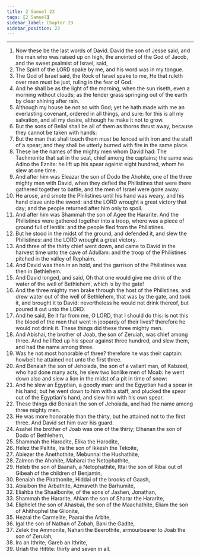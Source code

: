 ```yaml
---
title: 2 Samuel 23
tags: [2 Samuel]
sidebar_label: Chapter 23
sidebar_position: 23
---
```


---
1. Now these be the last words of David. David the son of Jesse said, and the man who was raised up on high, the anointed of the God of Jacob, and the sweet psalmist of Israel, said,
2. The Spirit of the LORD spake by me, and his word was in my tongue.
3. The God of Israel said, the Rock of Israel spake to me, He that ruleth over men must be just, ruling in the fear of God.
4. And he shall be as the light of the morning, when the sun riseth, even a morning without clouds; as the tender grass springing out of the earth by clear shining after rain.
5. Although my house be not so with God; yet he hath made with me an everlasting covenant, ordered in all things, and sure: for this is all my salvation, and all my desire, although he make it not to grow.
6. But the sons of Belial shall be all of them as thorns thrust away, because they cannot be taken with hands:
7. But the man that shall touch them must be fenced with iron and the staff of a spear; and they shall be utterly burned with fire in the same place.
8. These be the names of the mighty men whom David had: The Tachmonite that sat in the seat, chief among the captains; the same was Adino the Eznite: he lift up his spear against eight hundred, whom he slew at one time.
9. And after him was Eleazar the son of Dodo the Ahohite, one of the three mighty men with David, when they defied the Philistines that were there gathered together to battle, and the men of Israel were gone away:
10. He arose, and smote the Philistines until his hand was weary, and his hand clave unto the sword: and the LORD wrought a great victory that day; and the people returned after him only to spoil.
11. And after him was Shammah the son of Agee the Hararite. And the Philistines were gathered together into a troop, where was a piece of ground full of lentils: and the people fled from the Philistines.
12. But he stood in the midst of the ground, and defended it, and slew the Philistines: and the LORD wrought a great victory.
13. And three of the thirty chief went down, and came to David in the harvest time unto the cave of Adullam: and the troop of the Philistines pitched in the valley of Rephaim.
14. And David was then in an hold, and the garrison of the Philistines was then in Bethlehem.
15. And David longed, and said, Oh that one would give me drink of the water of the well of Bethlehem, which is by the gate!
16. And the three mighty men brake through the host of the Philistines, and drew water out of the well of Bethlehem, that was by the gate, and took it, and brought it to David: nevertheless he would not drink thereof, but poured it out unto the LORD.
17. And he said, Be it far from me, O LORD, that I should do this: is not this the blood of the men that went in jeopardy of their lives? therefore he would not drink it. These things did these three mighty men.
18. And Abishai, the brother of Joab, the son of Zeruiah, was chief among three. And he lifted up his spear against three hundred, and slew them, and had the name among three.
19. Was he not most honorable of three? therefore he was their captain: howbeit he attained not unto the first three.
20. And Benaiah the son of Jehoiada, the son of a valiant man, of Kabzeel, who had done many acts, he slew two lionlike men of Moab: he went down also and slew a lion in the midst of a pit in time of snow:
21. And he slew an Egyptian, a goodly man: and the Egyptian had a spear in his hand; but he went down to him with a staff, and plucked the spear out of the Egyptian's hand, and slew him with his own spear.
22. These things did Benaiah the son of Jehoiada, and had the name among three mighty men.
23. He was more honorable than the thirty, but he attained not to the first three. And David set him over his guard.
24. Asahel the brother of Joab was one of the thirty; Elhanan the son of Dodo of Bethlehem,
25. Shammah the Harodite, Elika the Harodite,
26. Helez the Paltite, Ira the son of Ikkesh the Tekoite,
27. Abiezer the Anethothite, Mebunnai the Hushathite,
28. Zalmon the Ahohite, Maharai the Netophathite,
29. Heleb the son of Baanah, a Netophathite, Ittai the son of Ribai out of Gibeah of the children of Benjamin,
30. Benaiah the Pirathonite, Hiddai of the brooks of Gaash,
31. Abialbon the Arbathite, Azmaveth the Barhumite,
32. Eliahba the Shaalbonite, of the sons of Jashen, Jonathan,
33. Shammah the Hararite, Ahiam the son of Sharar the Hararite,
34. Eliphelet the son of Ahasbai, the son of the Maachathite, Eliam the son of Ahithophel the Gilonite,
35. Hezrai the Carmelite, Paarai the Arbite,
36. Igal the son of Nathan of Zobah, Bani the Gadite,
37. Zelek the Ammonite, Nahari the Beerothite, armourbearer to Joab the son of Zeruiah,
38. Ira an Ithrite, Gareb an Ithrite,
39. Uriah the Hittite: thirty and seven in all.